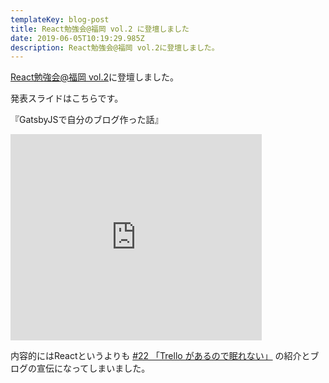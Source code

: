 ```yaml
---
templateKey: blog-post
title: React勉強会@福岡 vol.2 に登壇しました
date: 2019-06-05T10:19:29.985Z
description: React勉強会@福岡 vol.2に登壇しました。
---
```

[React勉強会@福岡 vol.2](https://rakko.connpass.com/event/130741/)に登壇しました。

発表スライドはこちらです。

『GatsbyJSで自分のブログ作った話』

<iframe src="https://cacoo.com/diagrams/TfZIzxMOqjgtO8Lo/view?si=39A7C&w=400&h=300" width="402" height="330" frameborder="0" scrolling="no"></iframe>

内容的にはReactというよりも [#22 「Trello があるので眠れない」](https://lean-agile.fm/episode/22) の紹介とブログの宣伝になってしまいました。
